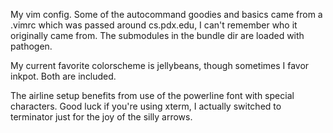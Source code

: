 My vim config. Some of the autocommand goodies and basics came from a .vimrc which was passed around cs.pdx.edu, I
can't remember who it originally came from. The submodules in the bundle dir are loaded with pathogen.

My current favorite colorscheme is jellybeans, though sometimes I favor inkpot. Both are included.

The airline setup benefits from use of the powerline font with special characters. Good luck if you're using xterm,
I actually switched to terminator just for the joy of the silly arrows.
